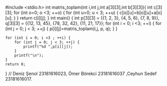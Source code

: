 #include <stdio.h>
int matris_toplam(int i,int j,int a[3][3],int b[3][3]){
    int c[3][3];
    for (int o=0; o <3; ++o) {
        for (int u=0; u < 3; ++u) {
            c[o][u]=b[o][u]+a[o][u];
        }
    }
    return c[i][j];
}
int main() {
    int p[3][3] = {{1, 2, 3}, {4, 5, 6}, {7, 8, 9}}, q[3][3] = {{12, 13, 45}, {78, 32, 42}, {11, 21, 17}};
    for (int i = 0; i <3; ++i) {
        for (int j = 0; j < 3; ++j) {
            p[i][j]=matris_toplam(i,j, p, q);
        }
    }

    for (int i = 0; i <3 ; ++i) {
        for (int j = 0; j < 3; ++j) {
            printf("%d ",p[i][j]);
        }
        printf("\n");
    }
    return 0;
} // Deniz Şenol 23181616023, Ömer Börekci 23181616037 ,Ceyhun Sedef 23181616017.
